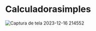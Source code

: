 # Calculadorasimples

![Captura de tela 2023-12-16 214552](https://github.com/Rael-developer/Calculadorasimples/assets/122409230/84c6ac47-491d-4204-bb20-e266ebc93a29)
